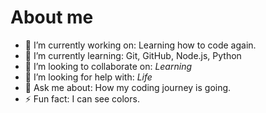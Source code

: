 # About me

- 🔭 I’m currently working on: Learning how to code again.
- 🌱 I’m currently learning: Git, GitHub, Node.js, Python
- 👯 I’m looking to collaborate on: *Learning*
- 🤔 I’m looking for help with: *Life*
- 💬 Ask me about: How my coding journey is going.
- ⚡ Fun fact: I can see colors.

